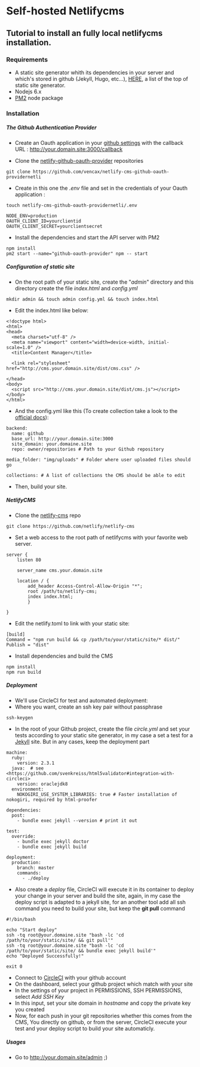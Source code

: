 # Self-hosted Netlifycms
## Tutorial to install an fully local netlifycms installation.

### Requirements
- A static site generator whith its dependencies in your server and which's stored in github (Jekyll, Hugo, etc...), [HERE](https://www.staticgen.com/), a list of the top of static site generator.
- Nodejs 6.x
- [PM2](https://github.com/Unitech/pm2) node package

### Installation

##### The Github Authentication Provider

- Create an Oauth application in your [github settings](https://github.com/settings/developers) with the callback URL : http://your.domain.site:3000/callback

- Clone the [netlify-github-oauth-provider](https://github.com/vencax/netlify-cms-github-oauth-providernetli) repositories
```
git clone https://github.com/vencax/netlify-cms-github-oauth-providernetli
```
- Create in this one the _.env_ file and set in the credentials of your Oauth application :
```
touch netlify-cms-github-oauth-providernetli/.env
```
```
NODE_ENV=production
OAUTH_CLIENT_ID=yourclientid
OAUTH_CLIENT_SECRET=yourclientsecret
```
- Install the dependencies and start the API server with PM2
```
npm install
pm2 start --name="github-oauth-provider" npm -- start
```
##### Configuration of static site
- On the root path of your static site, create the "_admin_" directory and this directory create the file _index.html_ and _config.yml_
```
mkdir admin && touch admin config.yml && touch index.html
```
- Edit the index.html like below:
```
<!doctype html>
<html>
<head>
  <meta charset="utf-8" />
  <meta name="viewport" content="width=device-width, initial-scale=1.0" />
  <title>Content Manager</title>

  <link rel="stylesheet" href="http://cms.your.domain.site/dist/cms.css" />

</head>
<body>
  <script src="http://cms.your.domain.site/dist/cms.js"></script>
</body>
</html>

```
- And the config.yml like this (To create collection take a look to the [official docs](https://github.com/netlify/netlify-cms/blob/master/docs/quick-start.md)):
```
backend:
  name: github
  base_url: http://your.domain.site:3000
  site_domain: your.domaine.site
  repo: owner/repositories # Path to your Github repository

media_folder: "img/uploads" # Folder where user uploaded files should go

collections: # A list of collections the CMS should be able to edit
```
- Then, build your site.

##### NetlifyCMS

- Clone the [netlify-cms](https://github.com/netlify/netlify-cms) repo
```
git clone https://github.com/netlify/netlify-cms
```
- Set a web access to the root path of netlifycms with your favorite web server.
```
server {
    listen 80

    server_name cms.your.domain.site

    location / {
        add_header Access-Control-Allow-Origin "*";
        root /path/to/netlify-cms;
        index index.html;
        }

}
```
- Edit the netlify.toml to link with your static site:
```
[build]
Command = "npm run build && cp /path/to/your/static/site/* dist/"
Publish = "dist"

```
- Install dependencies and build the CMS
```
npm install
npm run build
```

##### Deployment

- We'll use CircleCI for test and automated deployment:
- Where you want, create an ssh key pair without passphrase
```
ssh-keygen
```
- In the root of your Github project, create the file _circle.yml_ and set your tests according to your static site generator, in my case a set a test for a [Jekyll](https://jekyllrb.com/) site. But in any cases, keep the deployment part
```
machine:
  ruby:
    version: 2.3.1
  java:  # see <https://github.com/svenkreiss/html5validator#integration-with-circleci>
    version: oraclejdk8
  environment:
    NOKOGIRI_USE_SYSTEM_LIBRARIES: true # Faster installation of nokogiri, required by html-proofer

dependencies:
  post:
    - bundle exec jekyll --version # print it out

test:
  override:
    - bundle exec jekyll doctor
    - bundle exec jekyll build

deployment:
  production:
    branch: master
    commands:
      - ./deploy
```
- Also create a _deploy_ file, CircleCI will execute it in its container to deploy your change in your server and build the site, again, in my case the deploy script is adapted to a jekyll site, for an another tool add all ssh command you need to build your site, but keep the __git pull__ command
```
#!/bin/bash

echo "Start deploy"
ssh -tq root@your.domaine.site "bash -lc 'cd /path/to/your/static/site/ && git pull'"
ssh -tq root@your.domaine.site "bash -lc 'cd /path/to/your/static/site/ && bundle exec jekyll build'"
echo "Deployed Successfully!"

exit 0

```
- Connect to [CircleCI](https://circleci.com/vcs-authorize/) with your github account
- On the dashboard, select your github project which match with your site
- In the settings of your project in PERMISSIONS, SSH PERMISSIONS, select _Add SSH Key_
- In this input, set your site domain in _hostname_ and copy the private key you created
- Now, for each push in your git repositories whether this comes from the CMS, You directly on github, or from the server, CircleCI execute your test and your deploy script to build your site automaticly.

##### Usages

- Go to http://your.domain.site/admin ;)
